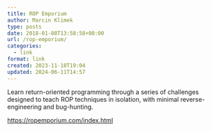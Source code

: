 ```yaml
---
title: ROP Emporium
author: Marcin Klimek
type: posts
date: 2018-01-08T13:58:58+00:00
url: /rop-emporium/
categories:
  - link
format: link
created: 2023-11-18T19:04
updated: 2024-06-11T14:57
---
```


Learn return-oriented programming through a series of challenges designed to teach ROP techniques in isolation, with minimal reverse-engineering and bug-hunting.

https://ropemporium.com/index.html